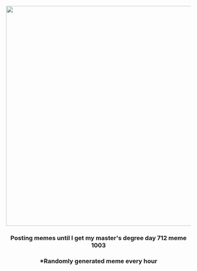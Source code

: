 <p align="center">
        <img src="https://i.redd.it/qgyjammllgy91.jpg" width="600" height="600">
        </p>
        <h3 align="center">Posting memes until I get my master's degree day 712 meme 1003</h3>
        <h3 align="center">*Randomly generated meme every hour</h3>
    
